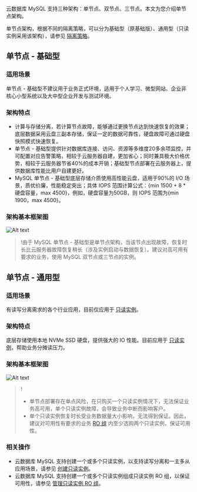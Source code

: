 云数据库 MySQL 支持三种架构：单节点、双节点、三节点。本文为您介绍单节点架构。

单节点架构，根据不同的隔离策略，可以分为基础型（原基础版）、通用型（只读实例采用该架构），请参见 [隔离策略](https://cloud.tencent.com/document/product/236/53253)。

## 单节点 - 基础型
### 适用场景
单节点 - 基础型不建议用于业务正式环境，适用于个人学习、微型网站、企业非核心小型系统以及大中型企业开发与测试环境。

### 架构特点
- 计算与存储分离，若计算节点故障，能够通过更换节点达到快速恢复的效果；底层数据采用云盘三副本存储，保证一定的数据可靠性，硬盘故障可通过硬盘快照模式快速恢复。
- 单节点 - 基础型提供针对数据库连接、访问、资源等多维度20多余项监控，并可配置对应告警策略，相较于云服务器自建，更加省心；同时兼具极大价格优势，相较于云服务器节省40%的成本开销；基础型节点部署在云服务器上，提供数据库性能比用户自建更好。
- MySQL 单节点 - 基础型底层存储介质使用高性能云盘，适用于90%的 I/O 场景，质优价廉，性能稳定突出；具体 IOPS 范围计算公式：{min 1500 + 8 * 硬盘容量，max 4500}，例如，硬盘容量为50GB，则 IOPS 范围为{min 1900，max 4500}。

### 架构基本框架图
![Alt text](https://main.qcloudimg.com/raw/77a45e119f25edc9a5a5b78fe5c1277b.svg)

>!由于 MySQL 单节点 - 基础型是单节点架构，当该节点出现故障，恢复时长比云服务器故障恢复稍长（涉及实例启动与数据恢复）。建议对高可用有要求的业务，使用 MySQL 双节点或三节点的实例。

## 单节点 - 通用型
### 适用场景
有读写分离需求的各个行业应用，目前仅应用于 [只读实例](https://cloud.tencent.com/document/product/236/7270)。

### 架构特点
底层存储使用本地 NVMe SSD 硬盘，提供强大的 IO 性能。目前应用于 [只读实例](https://cloud.tencent.com/document/product/236/7270)，帮助业务分摊读压力。

### 架构基本框架图
![Alt text](http://imgcache.qq.com/open_proj/proj_qcloud_v2/gateway/shopcart/database/css/img/mysql-frame3.svg)
>!
>- 单节点部署存在单点风险，在只购买一个只读实例情况下，无法保证业务高可用，单个只读实例故障，会导致业务中断而影响客户。
>- 单个只读实例恢复时长受业务数据量大小影响，无法得到保证。因此，建议对可用性有要求的业务 [RO 组](https://cloud.tencent.com/document/product/236/11361) 内至少选购两个只读实例，保证可用性。

### 相关操作
- 云数据库 MySQL 支持创建一个或多个只读实例，以支持读写分离和一主多从应用场景，请参见 [创建只读实例](https://cloud.tencent.com/document/product/236/7270)。
- 云数据库 MySQL 支持创建一个或多个只读实例组成只读实例 RO 组，以保证可用性，请参见 [管理只读实例 RO 组](https://cloud.tencent.com/document/product/236/11361)。

